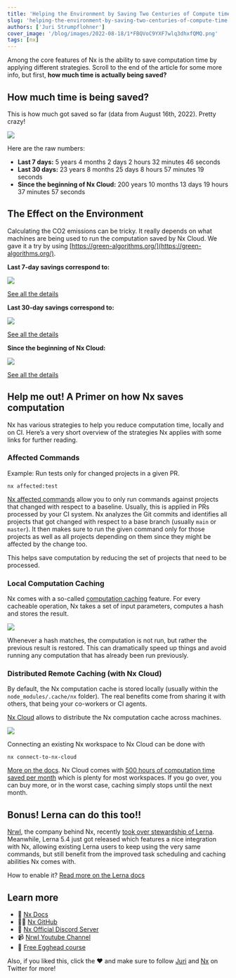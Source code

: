 ```yaml
---
title: 'Helping the Environment by Saving Two Centuries of Compute time'
slug: 'helping-the-environment-by-saving-two-centuries-of-compute-time'
authors: ['Juri Strumpflohner']
cover_image: '/blog/images/2022-08-18/1*FBQVoC9YXF7wlq3dhxfQMQ.png'
tags: [nx]
---
```


Among the core features of Nx is the ability to save computation time by applying different strategies. Scroll to the end of the article for some more info, but first, **how much time is actually being saved?**

## How much time is being saved?

This is how much got saved so far (data from August 16th, 2022). Pretty crazy!

![](/blog/images/2022-08-18/1*pT5u_K51oZBHGll7lz5VzA.avif)

Here are the raw numbers:

- **Last 7 days:** 5 years 4 months 2 days 2 hours 32 minutes 46 seconds
- **Last 30 days:** 23 years 8 months 25 days 8 hours 57 minutes 19 seconds
- **Since the beginning of Nx Cloud:** 200 years 10 months 13 days 19 hours 37 minutes 57 seconds

## The Effect on the Environment

Calculating the CO2 emissions can be tricky. It really depends on what machines are being used to run the computation saved by Nx Cloud. We gave it a try by using [https://green-algorithms.org/](https://green-algorithms.org/).

**Last 7-day savings correspond to:**

![](/blog/images/2022-08-18/0*wtlsJfqliTPK677u.avif)

[See all the details](https://green-algorithms.org//?runTime_hour=46752&runTime_min=0&appVersion=v2.2&locationContinent=North+America&locationCountry=United+States+of+America&locationRegion=US&coreType=CPU&numberCPUs=2&CPUmodel=Xeon+E5-2683+v4&memory=4&platformType=cloudComputing&provider=aws)

**Last 30-day savings correspond to:**

![](/blog/images/2022-08-18/0*20CiOx5JE5Lr0zaU.avif)

[See all the details](https://green-algorithms.org//?runTime_hour=207462&runTime_min=0&appVersion=v2.2&locationContinent=North+America&locationCountry=United+States+of+America&locationRegion=US&coreType=CPU&numberCPUs=2&CPUmodel=Xeon+E5-2683+v4&memory=4&platformType=cloudComputing&provider=aws)

**Since the beginning of Nx Cloud:**

![](/blog/images/2022-08-18/0*BvLzgEHLCJg9_isq.avif)

[See all the details](https://green-algorithms.org//?runTime_hour=1760505&runTime_min=0&appVersion=v2.2&locationContinent=North+America&locationCountry=United+States+of+America&locationRegion=US&coreType=CPU&numberCPUs=2&CPUmodel=Xeon+E5-2683+v4&memory=4&platformType=cloudComputing&provider=aws)

## Help me out! A Primer on how Nx saves computation

Nx has various strategies to help you reduce computation time, locally and on CI. Here’s a very short overview of the strategies Nx applies with some links for further reading.

### Affected Commands

Example: Run tests only for changed projects in a given PR.

```
nx affected:test
```

[Nx affected commands](/ci/features/affected) allow you to only run commands against projects that changed with respect to a baseline. Usually, this is applied in PRs processed by your CI system. Nx analyzes the Git commits and identifies all projects that got changed with respect to a base branch (usually `main` or `master`). It then makes sure to run the given command only for those projects as well as all projects depending on them since they might be affected by the change too.

This helps save computation by reducing the set of projects that need to be processed.

### Local Computation Caching

Nx comes with a so-called [computation caching](/concepts/how-caching-works) feature. For every cacheable operation, Nx takes a set of input parameters, computes a hash and stores the result.

![](/blog/images/2022-08-18/0*MusIEMCW5NlEtaaA.avif)

Whenever a hash matches, the computation is not run, but rather the previous result is restored. This can dramatically speed up things and avoid running any computation that has already been run previously.

### Distributed Remote Caching (with Nx Cloud)

By default, the Nx computation cache is stored locally (usually within the `node_modules/.cache/nx` folder). The real benefits come from sharing it with others, that being your co-workers or CI agents.

[Nx Cloud](/nx-cloud) allows to distribute the Nx computation cache across machines.

![](/blog/images/2022-08-18/0*0uisxJ76ycdSZdA1.avif)

Connecting an existing Nx workspace to Nx Cloud can be done with

```
nx connect-to-nx-cloud
```

[More on the docs](/ci/features/remote-cache). Nx Cloud comes with [500 hours of computation time saved per month](/pricing) which is plenty for most workspaces. If you go over, you can buy more, or in the worst case, caching simply stops until the next month.

## Bonus! Lerna can do this too!!

[Nrwl](/company), the company behind Nx, recently [took over stewardship of Lerna](https://dev.to/nrwl/lerna-is-dead-long-live-lerna-3jal). Meanwhile, Lerna 5.4 just got released which features a nice integration with Nx, allowing existing Lerna users to keep using the very same commands, but still benefit from the improved task scheduling and caching abilities Nx comes with.

How to enable it? [Read more on the Lerna docs](https://lerna.js.org/docs/features/cache-tasks)

## Learn more

- 🧠 [Nx Docs](/getting-started/intro)
- 👩‍💻 [Nx GitHub](https://github.com/nrwl/nx)
- 💬 [Nx Official Discord Server](https://go.nx.dev/community)
- 📹 [Nrwl Youtube Channel](https://www.youtube.com/nrwl_io)
- 🥚 [Free Egghead course](https://egghead.io/courses/scale-react-development-with-nx-4038)

Also, if you liked this, click the ❤️ and make sure to follow [Juri](https://twitter.com/juristr) and [Nx](https://twitter.com/nxdevtools) on Twitter for more!
